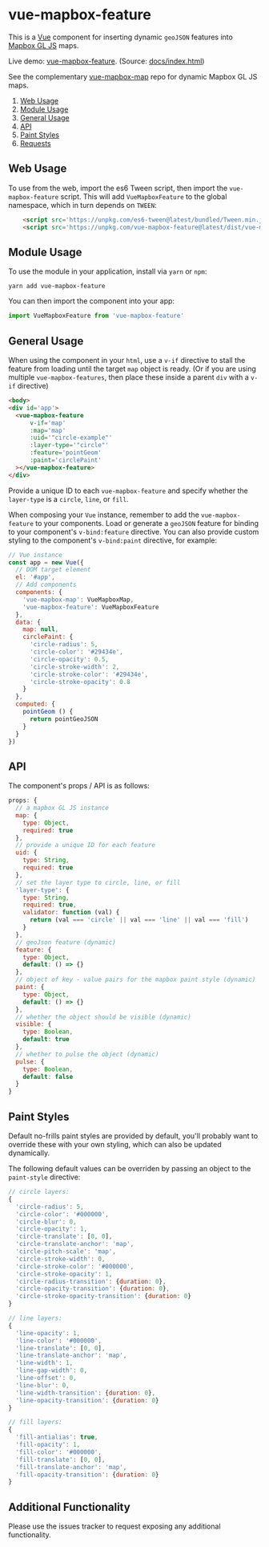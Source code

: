 vue-mapbox-feature
==================
This is a [Vue](https://vuejs.org/) component for inserting dynamic `geoJSON` features into [Mapbox GL JS](https://www.mapbox.com/mapbox-gl-js/api/) maps.

Live demo: [vue-mapbox-feature](https://cityseer.github.io/vue-mapbox-feature/). (Source: [docs/index.html](docs/index.html))

See the complementary [vue-mapbox-map](https://github.com/cityseer/vue-mapbox-map) repo for dynamic Mapbox GL JS maps.

1. [Web Usage](#web-usage)
1. [Module Usage](#module-usage)
1. [General Usage](#general-usage)
1. [API](#api)
1. [Paint Styles](#paint-styles)
1. [Requests](#requests)

Web Usage
---------
To use from the web, import the es6 Tween script, then import the `vue-mapbox-feature` script. This will add `VueMapboxFeature` to the global namespace, which in turn depends on `TWEEN`:
```html
    <script src='https://unpkg.com/es6-tween@latest/bundled/Tween.min.js'></script>
    <script src='https://unpkg.com/vue-mapbox-feature@latest/dist/vue-mapbox-feature.umd.js'></script>
```

Module Usage
------------
To use the module in your application, install via `yarn` or `npm`:
```
yarn add vue-mapbox-feature
```
You can then import the component into your app:
```javascript
import VueMapboxFeature from 'vue-mapbox-feature'
````

General Usage
-------------

When using the component in your `html`, use a `v-if` directive to stall the feature from loading until the target `map` object is ready. (Or if you are using multiple `vue-mapbox-features`, then place these inside a parent `div` with a `v-if` directive)
```html
<body>
<div id='app'>
  <vue-mapbox-feature
      v-if='map'
      :map='map'
      :uid='"circle-example"'
      :layer-type='"circle"'
      :feature='pointGeom'
      :paint='circlePaint'
  ></vue-mapbox-feature>
</div>
```
Provide a unique ID to each `vue-mapbox-feature` and specify whether the `layer-type` is a `circle`, `line`, or `fill`.

When composing your `Vue` instance, remember to add the `vue-mapbox-feature` to your components. Load or generate a `geoJSON` feature for binding to your component's `v-bind:feature` directive. You can also provide custom styling to the component's `v-bind:paint` directive, for example:
```javascript
// Vue instance
const app = new Vue({
  // DOM target element
  el: '#app',
  // Add components
  components: {
    'vue-mapbox-map': VueMapboxMap,
    'vue-mapbox-feature': VueMapboxFeature
  },
  data: {
    map: null,
    circlePaint: {
      'circle-radius': 5,
      'circle-color': '#29434e',
      'circle-opacity': 0.5,
      'circle-stroke-width': 2,
      'circle-stroke-color': '#29434e',
      'circle-stroke-opacity': 0.8
    }
  },
  computed: {
    pointGeom () {
      return pointGeoJSON
    }
  }
})
```

API
---
The component's props / API is as follows:
```javascript
props: {
  // a mapbox GL JS instance
  map: {
    type: Object,
    required: true
  },
  // provide a unique ID for each feature
  uid: {
    type: String,
    required: true
  },
  // set the layer type to circle, line, or fill
  'layer-type': {
    type: String,
    required: true,
    validator: function (val) {
      return (val === 'circle' || val === 'line' || val === 'fill')
    }
  },
  // geoJson feature (dynamic)
  feature: {
    type: Object,
    default: () => {}
  },
  // object of key - value pairs for the mapbox paint style (dynamic)
  paint: {
    type: Object,
    default: () => {}
  },
  // whether the object should be visible (dynamic)
  visible: {
    type: Boolean,
    default: true
  },
  // whether to pulse the object (dynamic)
  pulse: {
    type: Boolean,
    default: false
  }
}
```

Paint Styles
------------
Default no-frills paint styles are provided by default, you'll probably want to override these with your own styling, which can also be updated dynamically.

The following default values can be overriden by passing an object to the `paint-style` directive:
```javascript
// circle layers:
{
  'circle-radius': 5,
  'circle-color': '#000000',
  'circle-blur': 0,
  'circle-opacity': 1,
  'circle-translate': [0, 0],
  'circle-translate-anchor': 'map',
  'circle-pitch-scale': 'map',
  'circle-stroke-width': 0,
  'circle-stroke-color': '#000000',
  'circle-stroke-opacity': 1,
  'circle-radius-transition': {duration: 0},
  'circle-opacity-transition': {duration: 0},
  'circle-stroke-opacity-transition': {duration: 0}
}

// line layers:
{
  'line-opacity': 1,
  'line-color': '#000000',
  'line-translate': [0, 0],
  'line-translate-anchor': 'map',
  'line-width': 1,
  'line-gap-width': 0,
  'line-offset': 0,
  'line-blur': 0,
  'line-width-transition': {duration: 0},
  'line-opacity-transition': {duration: 0}
}

// fill layers:
{
  'fill-antialias': true,
  'fill-opacity': 1,
  'fill-color': '#000000',
  'fill-translate': [0, 0],
  'fill-translate-anchor': 'map',
  'fill-opacity-transition': {duration: 0}
}
```

Additional Functionality
------------------------
Please use the issues tracker to request exposing any additional functionality.